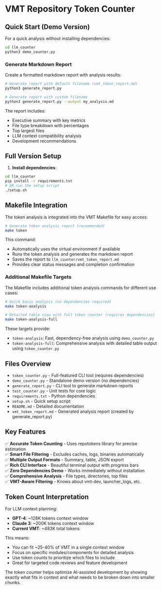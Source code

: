 # VMT Repository Token Counter

## Quick Start (Demo Version)

For a quick analysis without installing dependencies:

```bash
cd llm_counter
python3 demo_counter.py
```

### Generate Markdown Report

Create a formatted markdown report with analysis results:

```bash
# Generate report with default filename (vmt_token_report.md)
python3 generate_report.py

# Generate report with custom filename
python3 generate_report.py --output my_analysis.md
```

The report includes:

- Executive summary with key metrics
- File type breakdown with percentages
- Top largest files
- LLM context compatibility analysis
- Development recommendations

## Full Version Setup

1. **Install dependencies**:

```bash
cd llm_counter
pip install -r requirements.txt
# OR run the setup script
./setup.sh
```

## Makefile Integration

The token analysis is integrated into the VMT Makefile for easy access:

```bash
# Generate token analysis report (recommended)
make token
```

This command:

- Automatically uses the virtual environment if available
- Runs the token analysis and generates the markdown report
- Saves the report to `llm_counter/vmt_token_report.md`
- Provides clear status messages and completion confirmation

### Additional Makefile Targets

The Makefile includes additional token analysis commands for different use cases:

```bash
# Quick basic analysis (no dependencies required)
make token-analysis

# Detailed table view with full token counter (requires dependencies)
make token-analysis-full
```

These targets provide:

- `token-analysis`: Fast, dependency-free analysis using `demo_counter.py`
- `token-analysis-full`: Comprehensive analysis with detailed table output using `token_counter.py`

## Files Overview

- `token_counter.py` - Full-featured CLI tool (requires dependencies)
- `demo_counter.py` - Standalone demo version (no dependencies)
- `generate_report.py` - CLI tool to generate markdown reports
- `test_counter.py` - Unit tests for core logic
- `requirements.txt` - Python dependencies
- `setup.sh` - Quick setup script
- `README.md` - Detailed documentation
- `vmt_token_report.md` - Generated analysis report (created by generate_report.py)

## Key Features

✅ **Accurate Token Counting** - Uses repotokens library for precise estimation  
✅ **Smart File Filtering** - Excludes caches, logs, binaries automatically  
✅ **Multiple Output Formats** - Summary, table, JSON export  
✅ **Rich CLI Interface** - Beautiful terminal output with progress bars  
✅ **Zero Dependencies Demo** - Works immediately without installation  
✅ **Comprehensive Analysis** - File types, directories, top files  
✅ **VMT-Aware Filtering** - Knows about vmt-dev, launcher_logs, etc.  

## Token Count Interpretation

For LLM context planning:

- **GPT-4**: ~128K tokens context window
- **Claude 3**: ~200K tokens context window  
- **Current VMT**: ~483K total tokens

This means:

- You can fit ~25-40% of VMT in a single context window
- Focus on specific modules/components for detailed analysis  
- Use token counts to prioritize which files to include
- Great for targeted code reviews and feature development

The token counter helps optimize AI-assisted development by showing exactly what fits in context and what needs to be broken down into smaller chunks.
